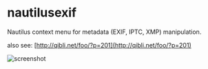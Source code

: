 nautilusexif
============

Nautilus context menu for metadata (EXIF, IPTC, XMP) manipulation.

also see: [http://qibli.net/foo/?p=201](http://qibli.net/foo/?p=201)

![screenshot](http://qibli.net/foo/wp-content/uploads/2012/07/tag.png)